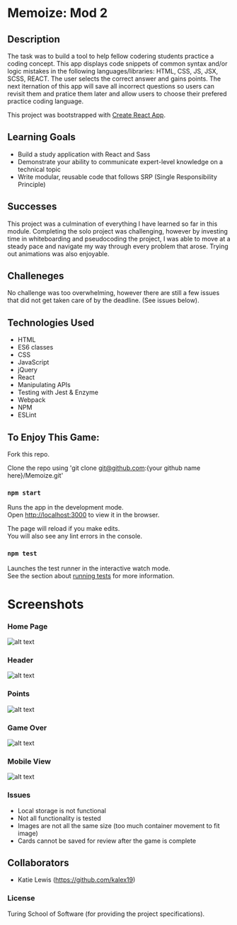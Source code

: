 # Memoize: Mod 2

## Description

The task was to build a tool to help fellow codering students practice a coding concept. This app displays code snippets of common syntax and/or logic mistakes in the following languages/libraries: HTML, CSS, JS, JSX, SCSS, REACT. The user selects the correct answer and gains points. The next iternation of this app will save all incorrect questions so users can revisit them and pratice them later and allow users to choose their prefered practice coding language.

This project was bootstrapped with [Create React App](https://github.com/facebook/create-react-app). 

## Learning Goals
* Build a study application with React and Sass
* Demonstrate your ability to communicate expert-level knowledge on a technical topic
* Write modular, reusable code that follows SRP (Single Responsibility Principle) 

## Successes
This project was a culmination of everything I have learned so far in this module. Completing the solo project was challenging, however by investing time in whiteboarding and pseudocoding the project, I was able to move at a steady pace and navigate my way through every problem that arose. Trying out animations was also enjoyable.

## Challeneges
No challenge was too overwhelming, however there are still a few issues that did not get taken care of by the deadline. (See issues below).

## Technologies Used

* HTML 
* ES6 classes
* CSS
* JavaScript
* jQuery
* React
* Manipulating APIs
* Testing with Jest & Enzyme
* Webpack
* NPM
* ESLint

## To Enjoy This Game:

Fork this repo. 

Clone the repo using 'git clone git@github.com:{your github name here}/Memoize.git'

### `npm start`

Runs the app in the development mode.<br>
Open [http://localhost:3000](http://localhost:3000) to view it in the browser.

The page will reload if you make edits.<br>
You will also see any lint errors in the console.

### `npm test`

Launches the test runner in the interactive watch mode.<br>
See the section about [running tests](https://facebook.github.io/create-react-app/docs/running-tests) for more information.

# Screenshots

### Home Page

![alt text](src/images/HomePage.png "Home Page")

### Header

![alt text](src/images/Header.png "Header")

### Points

![alt text](src/images/Points.png "Points")

### Game Over

![alt text](src/images/GameOver.png "Game Over")

### Mobile View

![alt text](src/images/MobileView.png "Mobile View")

### Issues

* Local storage is not functional
* Not all functionality is tested
* Images are not all the same size (too much container movement to fit image)
* Cards cannot be saved for review after the game is complete

## Collaborators
* Katie Lewis (https://github.com/kalex19)

### License
Turing School of Software (for providing the project specifications).

